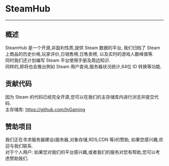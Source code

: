 # SteamHub

---

## 概述

SteamHub 是一个开源,非盈利性质,提供 Steam 数据的平台,
我们归档了 Steam 上商品的历史价格,玩家评价,日销售榜,日售卖榜,
以及实时的游戏人数峰值等.  
同时我们还计划编写 Steam 平台使用手册及周边知识.  
同样的,即将也会推出例如 Steam 用户查询,服务器状况统计,64位 ID 转换等功能.

## 贡献代码

因为 Steam 的代码已经完全开源,您可以在我们的主存储库内进行浏览并提交代码.  
主存储库: https://github.com/InGaming

## 赞助项目

我们正在寻求服务器建设(服务器,对象存储,RDS,CDN 等)的赞助,
如果您感兴趣,欢迎与我们联系.  
对于个人用户:
如果您对我们的平台感兴趣,或者我们的服务对您有帮助,您可以考虑赞助我们.  
